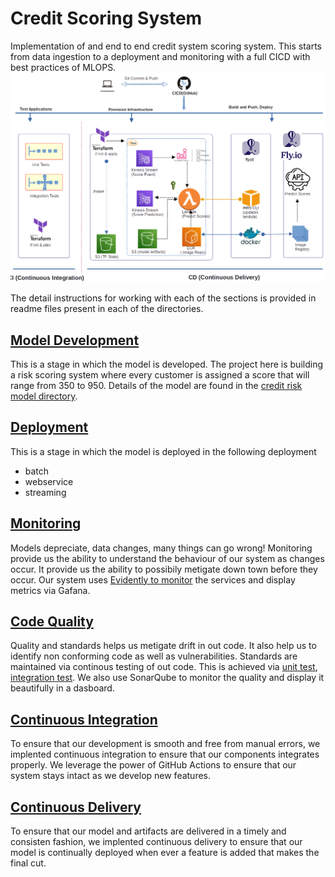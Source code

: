 # Credit Scoring System

Implementation of and end to end credit system scoring system. This starts from data ingestion to a deployment and monitoring with a full CICD with best practices of MLOPS. ![CICD](docs/image/rcss.png)

The detail instructions for working with each of the sections is provided in readme files present in each of the directories.

## [Model Development](credit-risk-model)

This is a stage in which the model is developed. The project here is building a risk scoring system where every customer is assigned a score that will range from 350 to 950. Details of the model are found in the [credit risk model directory](credit-risk-model).

## [Deployment](deployment)

This is a stage in which the model is deployed in the following deployment

- batch
- webservice
- streaming

## [Monitoring](monitoring)

Models depreciate, data changes, many things can go wrong! Monitoring provide us the ability to understand the behaviour of our system as changes occur. It provide us the ability to possibily metigate down town before they occur. Our system uses [Evidently to monitor](monitoring) the services and display metrics via Gafana.

## [Code Quality](automation/integration-test)

Quality and standards helps us metigate drift in out code. It also help us to identify non conforming code as well as vulnerabilities. Standards are maintained via continous testing of out code. This is achieved via [unit test](automation/tests/), [integration test](automation/integration-test). We also use SonarQube to monitor the quality and display it beautifully in a dasboard.

## [Continuous Integration](.github/actions/ci-test.yaml)

To ensure that our development is smooth and free from manual errors, we implented continuous integration to ensure that our components integrates properly. We leverage the power of GitHub Actions to ensure that our system stays intact as we develop new features.

## [Continuous Delivery](.github/actions/cd-deploy.yaml)

To ensure that our model and artifacts are delivered in a timely and consisten fashion, we implented continuous delivery to ensure that our model is continually deployed when ever a feature is added that makes the final cut.
